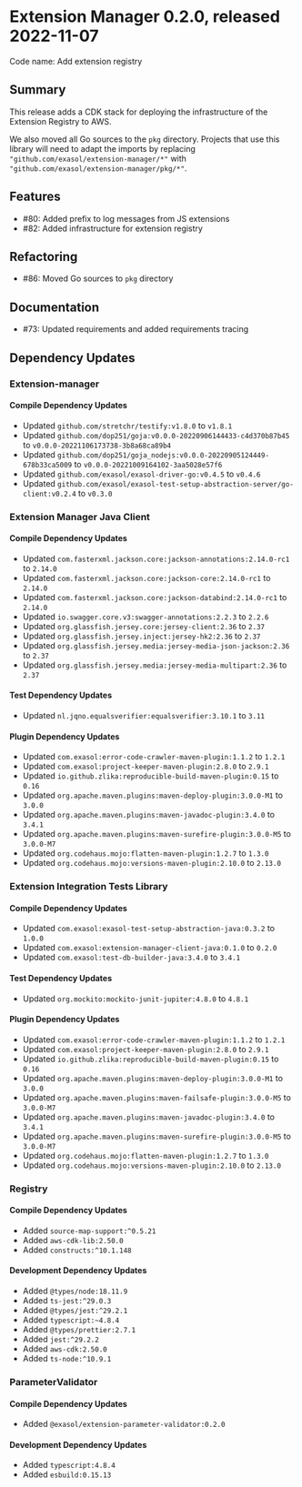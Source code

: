 # Extension Manager 0.2.0, released 2022-11-07

Code name: Add extension registry

## Summary

This release adds a CDK stack for deploying the infrastructure of the Extension Registry to AWS.

We also moved all Go sources to the `pkg` directory. Projects that use this library will need to adapt the imports by replacing `"github.com/exasol/extension-manager/*"` with `"github.com/exasol/extension-manager/pkg/*"`.

## Features

* #80: Added prefix to log messages from JS extensions
* #82: Added infrastructure for extension registry

## Refactoring

* #86: Moved Go sources to `pkg` directory

## Documentation

* #73: Updated requirements and added requirements tracing

## Dependency Updates

### Extension-manager

#### Compile Dependency Updates

* Updated `github.com/stretchr/testify:v1.8.0` to `v1.8.1`
* Updated `github.com/dop251/goja:v0.0.0-20220906144433-c4d370b87b45` to `v0.0.0-20221106173738-3b8a68ca89b4`
* Updated `github.com/dop251/goja_nodejs:v0.0.0-20220905124449-678b33ca5009` to `v0.0.0-20221009164102-3aa5028e57f6`
* Updated `github.com/exasol/exasol-driver-go:v0.4.5` to `v0.4.6`
* Updated `github.com/exasol/exasol-test-setup-abstraction-server/go-client:v0.2.4` to `v0.3.0`

### Extension Manager Java Client

#### Compile Dependency Updates

* Updated `com.fasterxml.jackson.core:jackson-annotations:2.14.0-rc1` to `2.14.0`
* Updated `com.fasterxml.jackson.core:jackson-core:2.14.0-rc1` to `2.14.0`
* Updated `com.fasterxml.jackson.core:jackson-databind:2.14.0-rc1` to `2.14.0`
* Updated `io.swagger.core.v3:swagger-annotations:2.2.3` to `2.2.6`
* Updated `org.glassfish.jersey.core:jersey-client:2.36` to `2.37`
* Updated `org.glassfish.jersey.inject:jersey-hk2:2.36` to `2.37`
* Updated `org.glassfish.jersey.media:jersey-media-json-jackson:2.36` to `2.37`
* Updated `org.glassfish.jersey.media:jersey-media-multipart:2.36` to `2.37`

#### Test Dependency Updates

* Updated `nl.jqno.equalsverifier:equalsverifier:3.10.1` to `3.11`

#### Plugin Dependency Updates

* Updated `com.exasol:error-code-crawler-maven-plugin:1.1.2` to `1.2.1`
* Updated `com.exasol:project-keeper-maven-plugin:2.8.0` to `2.9.1`
* Updated `io.github.zlika:reproducible-build-maven-plugin:0.15` to `0.16`
* Updated `org.apache.maven.plugins:maven-deploy-plugin:3.0.0-M1` to `3.0.0`
* Updated `org.apache.maven.plugins:maven-javadoc-plugin:3.4.0` to `3.4.1`
* Updated `org.apache.maven.plugins:maven-surefire-plugin:3.0.0-M5` to `3.0.0-M7`
* Updated `org.codehaus.mojo:flatten-maven-plugin:1.2.7` to `1.3.0`
* Updated `org.codehaus.mojo:versions-maven-plugin:2.10.0` to `2.13.0`

### Extension Integration Tests Library

#### Compile Dependency Updates

* Updated `com.exasol:exasol-test-setup-abstraction-java:0.3.2` to `1.0.0`
* Updated `com.exasol:extension-manager-client-java:0.1.0` to `0.2.0`
* Updated `com.exasol:test-db-builder-java:3.4.0` to `3.4.1`

#### Test Dependency Updates

* Updated `org.mockito:mockito-junit-jupiter:4.8.0` to `4.8.1`

#### Plugin Dependency Updates

* Updated `com.exasol:error-code-crawler-maven-plugin:1.1.2` to `1.2.1`
* Updated `com.exasol:project-keeper-maven-plugin:2.8.0` to `2.9.1`
* Updated `io.github.zlika:reproducible-build-maven-plugin:0.15` to `0.16`
* Updated `org.apache.maven.plugins:maven-deploy-plugin:3.0.0-M1` to `3.0.0`
* Updated `org.apache.maven.plugins:maven-failsafe-plugin:3.0.0-M5` to `3.0.0-M7`
* Updated `org.apache.maven.plugins:maven-javadoc-plugin:3.4.0` to `3.4.1`
* Updated `org.apache.maven.plugins:maven-surefire-plugin:3.0.0-M5` to `3.0.0-M7`
* Updated `org.codehaus.mojo:flatten-maven-plugin:1.2.7` to `1.3.0`
* Updated `org.codehaus.mojo:versions-maven-plugin:2.10.0` to `2.13.0`

### Registry

#### Compile Dependency Updates

* Added `source-map-support:^0.5.21`
* Added `aws-cdk-lib:2.50.0`
* Added `constructs:^10.1.148`

#### Development Dependency Updates

* Added `@types/node:18.11.9`
* Added `ts-jest:^29.0.3`
* Added `@types/jest:^29.2.1`
* Added `typescript:~4.8.4`
* Added `@types/prettier:2.7.1`
* Added `jest:^29.2.2`
* Added `aws-cdk:2.50.0`
* Added `ts-node:^10.9.1`

### ParameterValidator

#### Compile Dependency Updates

* Added `@exasol/extension-parameter-validator:0.2.0`

#### Development Dependency Updates

* Added `typescript:4.8.4`
* Added `esbuild:0.15.13`
